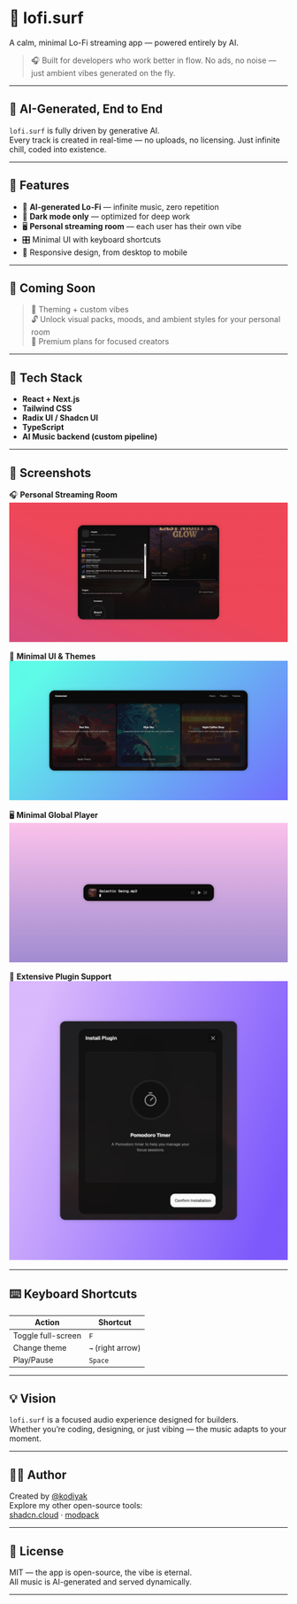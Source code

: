 # 🌊 lofi.surf

A calm, minimal Lo-Fi streaming app — powered entirely by AI.

> 🎧 Built for developers who work better in flow. No ads, no noise — just ambient vibes generated on the fly.

---

## 🤖 AI-Generated, End to End

`lofi.surf` is fully driven by generative AI.  
Every track is created in real-time — no uploads, no licensing. Just infinite chill, coded into existence.

---

## 🧘 Features

- 🎵 **AI-generated Lo-Fi** — infinite music, zero repetition  
- 🖤 **Dark mode only** — optimized for deep work  
- 🖥️ **Personal streaming room** — each user has their own vibe  
- 🎛️ Minimal UI with keyboard shortcuts  
- 📱 Responsive design, from desktop to mobile

---

## 💸 Coming Soon

> 🎨 Theming + custom vibes  
> 🔓 Unlock visual packs, moods, and ambient styles for your personal room  
> 💼 Premium plans for focused creators

---

## 🚀 Tech Stack

- **React + Next.js**
- **Tailwind CSS**
- **Radix UI / Shadcn UI**
- **TypeScript**
- **AI Music backend (custom pipeline)**

---

## 📸 Screenshots

🎧 **Personal Streaming Room**
![Room](./.github/room.png)

🎨 **Minimal UI & Themes** 
![Player](./.github/themes.png)


🖥️ **Minimal Global Player**  
![Global Player](./.github/player.png)

🔌 **Extensive Plugin Support**
![Plugins](./.github/plugin.png)


---

## ⌨️ Keyboard Shortcuts

| Action         | Shortcut       |
|----------------|----------------|
| Toggle full-screen | `F`            |
| Change theme       | `→` (right arrow) |
| Play/Pause         | `Space`        |

---

## 💡 Vision

`lofi.surf` is a focused audio experience designed for builders.  
Whether you’re coding, designing, or just vibing — the music adapts to your moment.

---

## 🧑‍💻 Author

Created by [@kodiyak](https://github.com/kodiyak)  
Explore my other open-source tools:  
[shadcn.cloud](https://github.com/kodiyak/shadcn-cloud) · [modpack](https://github.com/kodiyak/modpack)

---

## 📃 License

MIT — the app is open-source, the vibe is eternal.  
All music is AI-generated and served dynamically.

---
